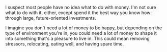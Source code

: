 I suspect most people have no idea what to do with money. I'm not sure what to do with it, either, except spend it the best way you know how: through large, future-oriented investments.

I imagine you don't need a lot of money to be happy, but depending on the type of environment you're in, you could need a lot of money to shape it into something that's a pleasure to live in. This could mean removing stressors, relocating, eating well, and having spare time.

